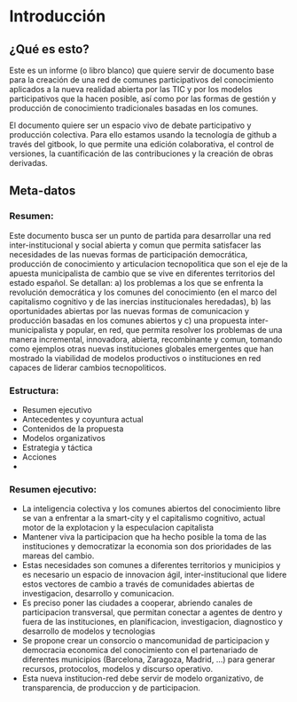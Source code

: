 # Introducción


## ¿Qué es esto?
Este es un informe (o libro blanco) que quiere servir de documento base para  la creación de una red de comunes participativos del conocimiento aplicados a la nueva realidad abierta por las TIC y por los modelos participativos que la hacen posible, así como por las formas de gestión y producción de conocimiento tradicionales basadas en los comunes.

El documento quiere ser un espacio vivo de debate participativo y producción colectiva. Para ello estamos usando la tecnología de github a través del gitbook, lo que permite una edición colaborativa, el control de versiones, la cuantificación de las contribuciones y la creación de obras derivadas.

## Meta-datos 

### Resumen:  
Este documento busca ser un punto de partida para desarrollar una red inter-institucional y social abierta y comun que permita  satisfacer las necesidades de las nuevas formas de participación democrática, producción de conocimiento y articulacion tecnopolitica que  son el eje de la apuesta municipalista de cambio que se vive en  diferentes territorios del estado español. Se detallan: a) los problemas  a los que se enfrenta la revolución democrática y los comunes del  conocimiento (en el marco del capitalismo cognitivo y de las inercias  institucionales heredadas), b) las oportunidades abiertas por las nuevas  formas de comunicacion y producción basadas en los comunes abiertos y  c) una propuesta inter-municipalista y popular, en red, que permita  resolver los problemas de una manera incremental, innovadora, abierta,  recombinante y comun, tomando como ejemplos otras nuevas instituciones  globales emergentes que han mostrado la viabilidad de modelos  productivos o instituciones en red capaces de liderar cambios  tecnopoliticos.

### Estructura:
* Resumen ejecutivo
* Antecedentes y coyuntura actual
* Contenidos de la propuesta
* Modelos organizativos
* Estrategia y táctica
* Acciones 
* 

### Resumen ejecutivo:

* La inteligencia colectiva y los comunes abiertos del conocimiento libre se van a enfrentar a la smart-city y el capitalismo cognitivo, actual motor de la explotacion y la especulacion capitalista
*   Mantener viva la participacion que ha hecho posible la toma de las instituciones y democratizar la economia son dos prioridades de las mareas del cambio.
* Estas necesidades son comunes a diferentes territorios y municipios y es necesario un espacio de innovacion ágil, inter-institucional que lidere estos vectores de cambio a través de comunidades abiertas de investigacion, desarrollo y comunicacion.
*  Es preciso poner las ciudades a cooperar, abriendo canales de participacion transversal, que permitan conectar a agentes de dentro y fuera de las instituciones, en planificacion, investigacion, diagnostico y desarrollo de modelos y tecnologias
*  Se propone crear un consorcio o mancomunidad de participacion y democracia economica del conocimiento con el partenariado de diferentes municipios (Barcelona, Zaragoza, Madrid, ...) para generar recursos, protocolos, modelos y discurso operativo.
* Esta nueva institucion-red debe servir de modelo organizativo, de transparencia, de produccion y de participacion.